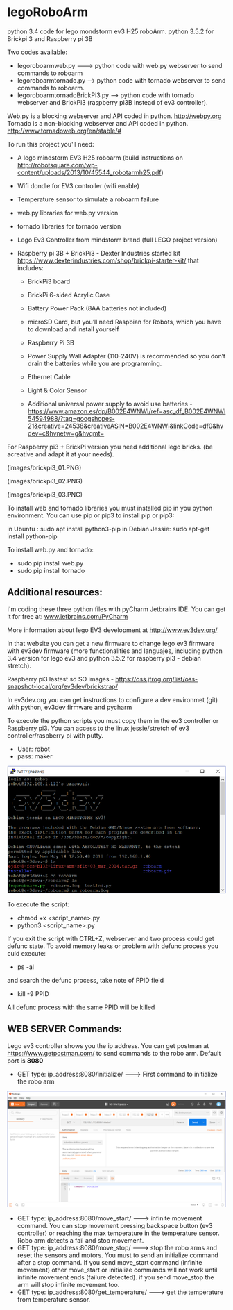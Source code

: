 # legoRoboArm
python 3.4 code for lego mondstorm ev3 H25 roboArm.
python 3.5.2 for Brickpi 3 and Raspberry pi 3B

Two codes available:

- legoroboarmweb.py ---> python code with web.py webserver to send commands to roboarm
- legoroboarmtornado.py --> python code with tornado webserver to send commands to roboarm. 
- legoroboarmtornadoBrickPi3.py --> python code with tornado webserver and BrickPi3 (raspberry pi3B instead of ev3 controller).

Web.py is a blocking webserver and API coded in python. http://webpy.org
Tornado is a non-blocking webserver and API coded in python. http://www.tornadoweb.org/en/stable/#

To run this project you'll need:

- A lego mindstorm EV3 H25 roboarm (build instructions on http://robotsquare.com/wp-content/uploads/2013/10/45544_robotarmh25.pdf)
- Wifi dondle for EV3 controller (wifi enable)
- Temperature sensor to simulate a roboarm failure
- web.py libraries for web.py version
- tornado libraries for tornado version

- Lego Ev3 Controller from mindstorm brand (full LEGO project version)
- Raspberry pi 3B + BrickPi3 - Dexter Industries started kit https://www.dexterindustries.com/shop/brickpi-starter-kit/ that includes:
    * BrickPi3 board
    * BrickPi 6-sided Acrylic Case
    * Battery Power Pack (8AA batteries not included)
    * microSD Card, but you’ll need Raspbian for Robots, which you have to download and install yourself
    * Raspberry Pi 3B
    * Power Supply Wall Adapter (110-240V) is recommended so you don’t drain the batteries while you are programming.
    * Ethernet Cable
    * Light & Color Sensor
    
    * Additional universal power supply to avoid use batteries - https://www.amazon.es/dp/B002E4WNWI/ref=asc_df_B002E4WNWI54594988/?tag=googshopes-21&creative=24538&creativeASIN=B002E4WNWI&linkCode=df0&hvdev=c&hvnetw=g&hvqmt=

For Raspberry pi3 + BrickPi version you need additional lego bricks. (be acreative and adapt it at your needs).

(images/brickpi3_01.PNG)

(images/brickpi3_02.PNG)

(images/brickpi3_03.PNG)

To install web and tornado libraries you must installed pip in you python environment. You can use pip or pip3
to install pip or pip3:

in Ubuntu       : sudo apt install python3-pip
in Debian Jessie: sudo apt-get install python-pip

To install web.py and tornado:

- sudo pip install web.py
- sudo pip install tornado

Additional resources: 
---------------------
I'm coding these three python files with pyCharm Jetbrains IDE. You can get it for free at: www.jetbrains.com/PyCharm

More information about lego EV3 development at http://www.ev3dev.org/

In that website you can get a new firmware to change lego ev3 firmware with ev3dev firmware (more functionalities and languajes, including python 3.4 version for lego ev3 and python 3.5.2 for raspberry pi3 - debian stretch).

Raspberry pi3 lastest sd SO images - https://oss.jfrog.org/list/oss-snapshot-local/org/ev3dev/brickstrap/

In ev3dev.org you can get instructions to configure a dev environmet (git) with python, ev3dev firmware and pycharm

To execute the python scripts you must copy them in the ev3 controller or Raspberry pi3.
You can access to the linux jessie/stretch of ev3 controller/raspberry pi with putty.

- User: robot
- pass: maker

![Putty ev3dev](images/Capture%20Putty%20roboarm.PNG)

To execute the script:
- chmod +x <script_name>.py
- python3 <script_name>.py

If you exit the script with CTRL+Z, webserver and two process could get defunc state. To avoid memory leaks or problem with defunc process you culd execute:

- ps -al 

and search the defunc process, take note of PPID field

- kill -9 PPID

All defunc process with the same PPID will be killed

WEB SERVER Commands:
--------------------

Lego ev3 controller shows you the ip address. You can get postman at https://www.getpostman.com/ to send commands to the robo arm. Default port is **8080**

- GET type: ip_address:8080/initialize/ ---> First command to initialize the robo arm

![Postman and Initialize command](images/Capture%20postman%20initialize.PNG)

- GET type: ip_address:8080/move_start/ ---> infinite movement command. You can stop movement pressing backspace button (ev3 controller) or reaching the max temperature in the temperature sensor. Robo arm detects a fail and stop movement.
- GET type: ip_address:8080/move_stop/  ---> stop the robo arms and reset the sensors and motors. You must to send an initialize command after a stop command. If you send move_start command (infinite movement) other move_start or initialize commands will not work until infinite movement ends (failure detected). if you send move_stop the arm will stop infinite movement too.
- GET type: ip_address:8080/get_temperature/ ---> get the temperature from temperature sensor.
